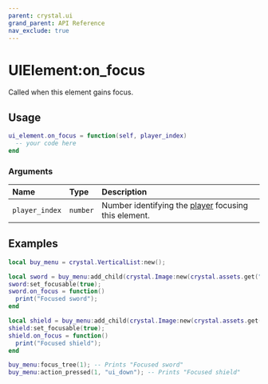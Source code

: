```yaml
---
parent: crystal.ui
grand_parent: API Reference
nav_exclude: true
---
```


# UIElement:on_focus

Called when this element gains focus.

## Usage

```lua
ui_element.on_focus = function(self, player_index)
  -- your code here
end
```

### Arguments

| Name           | Type     | Description                                                                             |
| :------------- | :------- | :-------------------------------------------------------------------------------------- |
| `player_index` | `number` | Number identifying the [player](/crystal/api/input/input_player) focusing this element. |

## Examples

```lua
local buy_menu = crystal.VerticalList:new();

local sword = buy_menu:add_child(crystal.Image:new(crystal.assets.get("sword.png")));
sword:set_focusable(true);
sword.on_focus = function()
  print("Focused sword");
end

local shield = buy_menu:add_child(crystal.Image:new(crystal.assets.get("shield.png")));
shield:set_focusable(true);
shield.on_focus = function()
  print("Focused shield");
end

buy_menu:focus_tree(1); -- Prints "Focused sword"
buy_menu:action_pressed(1, "ui_down"); -- Prints "Focused shield"
```
